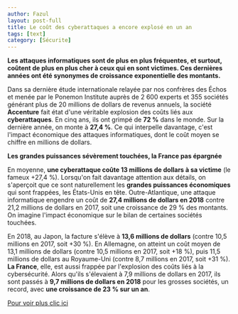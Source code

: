 ```yaml
---
author: Fazul
layout: post-full
title: Le coût des cyberattaques a encore explosé en un an  
tags: [text]
category: [Sécurite]
---
```

**Les attaques informatiques sont de plus en plus fréquentes, et surtout, coûtent de plus en plus cher à ceux qui en sont victimes. Ces dernières années ont été synonymes de croissance exponentielle des montants.**


Dans sa dernière étude internationale relayée par nos confrères des Échos et menée par le Ponemon Institute auprès de 2 600 experts et 355 sociétés générant plus de 20 millions de dollars de revenus annuels, la société **Accenture** fait état d'une véritable explosion des coûts liés aux **cyberattaques**. En cinq ans, ils ont grimpé de **72 %** dans le monde. Sur la dernière année, on monte à **27,4 %**. Ce qui interpelle davantage, c'est l'impact économique des attaques informatiques, dont le coût moyen se chiffre en millions de dollars.


**Les grandes puissances sévèrement touchées, la France pas épargnée**

En moyenne, **une cyberattaque coûte 13 millions de dollars à sa victime** (le fameux +27,4 %). Lorsqu'on fait davantage attention aux détails, on s'aperçoit que ce sont naturellement les **grandes puissances économiques** qui sont frappées, les États-Unis en tête. Outre-Atlantique, une attaque informatique engendre un coût de **27,4 millions de dollars en 2018** contre 21,2 millions de dollars en 2017, soit une croissance de 29 % des montants. On imagine l'impact économique sur le bilan de certaines sociétés touchées.

En 2018, au Japon, la facture s'élève à **13,6 millions de dollars** (contre 10,5 millions en 2017, soit +30 %). En Allemagne, on atteint un coût moyen de 13,1 millions de dollars (contre 10,5 millions en 2017, soit +18 %), puis 11,5 millions de dollars au Royaume-Uni (contre 8,7 millions en 2017, soit +31 %). **La France**, elle, est aussi frappée par l'explosion des coûts liés à la cybersécurité. Alors qu'ils s'élevaient à 7,9 millions de dollars en 2017, ils sont passés à **9,7 millions de dollars en 2018** pour les grosses sociétés, un record, avec **une croissance de 23 % sur un an**.


<a href=https://www.clubic.com/antivirus-securite-informatique/virus-hacker-piratage/cybercriminalite/actualite-853348-cout-cyberattaques-explose-an.html> Pour voir plus clic ici </a>


 


